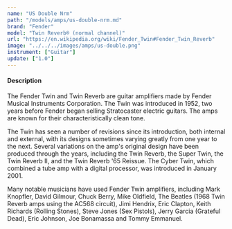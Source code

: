 ```yaml
---
name: "US Double Nrm"
path: "/models/amps/us-double-nrm.md"
brand: "Fender"
model: "Twin Reverb® (normal channel)"
url: "https://en.wikipedia.org/wiki/Fender_Twin#Fender_Twin_Reverb"
image: "../../../images/amps/us-double.png"
instrument: ["Guitar"]
update: ["1.0"]
---
```

#### Description
The Fender Twin and Twin Reverb are guitar amplifiers made by Fender Musical Instruments Corporation. The Twin was introduced in 1952, two years before Fender began selling Stratocaster electric guitars. The amps are known for their characteristically clean tone.

The Twin has seen a number of revisions since its introduction, both internal and external, with its designs sometimes varying greatly from one year to the next. Several variations on the amp's original design have been produced through the years, including the Twin Reverb, the Super Twin, the Twin Reverb II, and the Twin Reverb '65 Reissue. The Cyber Twin, which combined a tube amp with a digital processor, was introduced in January 2001.

Many notable musicians have used Fender Twin amplifiers, including Mark Knopfler, David Gilmour, Chuck Berry, Mike Oldfield, The Beatles (1968 Twin Reverb amps using the AC568 circuit), Jimi Hendrix, Eric Clapton, Keith Richards (Rolling Stones), Steve Jones (Sex Pistols), Jerry Garcia (Grateful Dead), Eric Johnson, Joe Bonamassa and Tommy Emmanuel. 